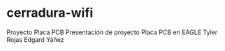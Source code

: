 # cerradura-wifi
Proyecto Placa PCB
Presentación de proyecto Placa PCB en EAGLE
Tyler Rojas
Edgard Yáñez

